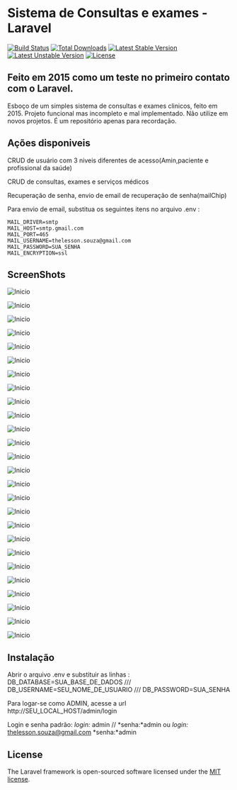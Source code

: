 # Sistema de Consultas e exames - Laravel

[![Build Status](https://travis-ci.org/laravel/framework.svg)](https://travis-ci.org/laravel/framework)
[![Total Downloads](https://poser.pugx.org/laravel/framework/d/total.svg)](https://packagist.org/packages/laravel/framework)
[![Latest Stable Version](https://poser.pugx.org/laravel/framework/v/stable.svg)](https://packagist.org/packages/laravel/framework)
[![Latest Unstable Version](https://poser.pugx.org/laravel/framework/v/unstable.svg)](https://packagist.org/packages/laravel/framework)
[![License](https://poser.pugx.org/laravel/framework/license.svg)](https://packagist.org/packages/laravel/framework)

## Feito em 2015 como um teste no primeiro contato com o Laravel. 

Esboço de um simples sistema de consultas e exames clinicos, feito em 2015. Projeto funcional mas incompleto e mal implementado.
Não utilize em novos projetos. É um repositório apenas para recordação. 


## Ações disponiveis

CRUD de usuário com 3 niveis diferentes de acesso(Amin,paciente e profissional da saúde)

CRUD de consultas, exames e serviços médicos

Recuperação de senha, envio de email de recuperação de senha(mailChip)

Para envio de email, substitua os seguintes itens no arquivo .env :

	MAIL_DRIVER=smtp
	MAIL_HOST=smtp.gmail.com
	MAIL_PORT=465
	MAIL_USERNAME=thelesson.souza@gmail.com
	MAIL_PASSWORD=SUA_SENHA
	MAIL_ENCRYPTION=ssl

## ScreenShots

![Inicio](screenshots/01.PNG)

![Inicio](screenshots/02.PNG)

![Inicio](screenshots/03.PNG)

![Inicio](screenshots/04.PNG)

![Inicio](screenshots/05.png)

![Inicio](screenshots/06.png)

![Inicio](screenshots/07.PNG)

![Inicio](screenshots/08.PNG)

![Inicio](screenshots/09.PNG)

![Inicio](screenshots/10.PNG)

![Inicio](screenshots/11.PNG)

![Inicio](screenshots/12.PNG)

![Inicio](screenshots/13.PNG)

![Inicio](screenshots/14.PNG)

![Inicio](screenshots/15.PNG)

![Inicio](screenshots/16.PNG)

![Inicio](screenshots/17.PNG)

![Inicio](screenshots/18.PNG)

![Inicio](screenshots/19.png)

![Inicio](screenshots/20.png)

![Inicio](screenshots/21.png)

![Inicio](screenshots/22.png)

![Inicio](screenshots/23.png)

![Inicio](screenshots/24.PNG)

![Inicio](screenshots/25.png)

![Inicio](screenshots/26.png)



## Instalação


Abrir o arquivo .env e substituir as linhas : DB_DATABASE=SUA_BASE_DE_DADOS /// DB_USERNAME=SEU_NOME_DE_USUARIO /// DB_PASSWORD=SUA_SENHA

Para logar-se como ADMIN, acesse a url http://SEU_LOCAL_HOST/admin/login

Login e senha padrão: *login:* admin // *senha:*admin ou *login:* thelesson.souza@gmail.com *senha:*admin


## License

The Laravel framework is open-sourced software licensed under the [MIT license](http://opensource.org/licenses/MIT).
